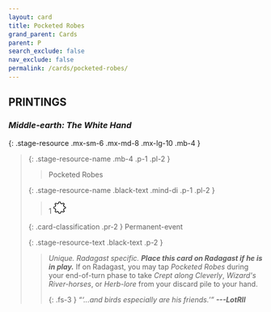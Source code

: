 ```yaml
---
layout: card
title: Pocketed Robes
grand_parent: Cards
parent: P
search_exclude: false
nav_exclude: false
permalink: /cards/pocketed-robes/
---
```


## PRINTINGS


### _Middle-earth: The White Hand_

{: .stage-resource .mx-sm-6 .mx-md-8 .mx-lg-10 .mb-4 }
> {: .stage-resource-name .mb-4 .p-1 .pl-2 }
> > <div class="card-mp"></div>
> > <div class="card-name">Pocketed Robes</div>
>
> {: .stage-resource-name .black-text .mind-di .p-1 .pl-2 }
> > 1 ![](/assets/images/stage-point.svg)
>
> {: .card-classification .pr-2 }
> Permanent-event
>
> {: .stage-resource-text .black-text .p-2 }
> > _Unique._ _Radagast specific._ ***Place this card on Radagast if he is in play.*** If on Radagast, you may tap _Pocketed Robes_ during your end-of-turn phase to take _Crept along Cleverly_, _Wizard's River-horses_, or _Herb-lore_ from your discard pile to your hand. 
> > 
> > {: .fs-3 } 
> > _“‘...and birds especially are his friends.’”_ ***---&#65279;LotRII*** 
> 
